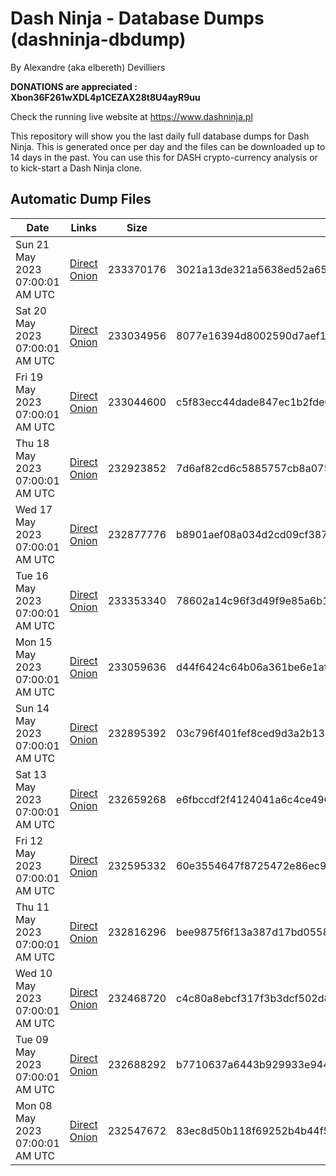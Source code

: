 # Dash Ninja - Database Dumps (dashninja-dbdump)
By Alexandre (aka elbereth) Devilliers

**DONATIONS are appreciated : Xbon36F261wXDL4p1CEZAX28t8U4ayR9uu**

Check the running live website at https://www.dashninja.pl

This repository will show you the last daily full database dumps for Dash Ninja. This is generated once per day and the files can be downloaded up to 14 days in the past.
You can use this for DASH crypto-currency analysis or to kick-start a Dash Ninja clone.


## Automatic Dump Files
| Date | Links | Size | SHA256 |
|--|--|--|--|
| Sun 21 May 2023 07:00:01 AM UTC | [Direct](https://oshi.at/KMwn) [Onion](http://5ety7tpkim5me6eszuwcje7bmy25pbtrjtue7zkqqgziljwqy3rrikqd.onion/KMwn) | 233370176 | 3021a13de321a5638ed52a654139a22cbd8058a2c71786cd4df42dfc22ee47e0 | 
| Sat 20 May 2023 07:00:01 AM UTC | [Direct](https://oshi.at/gSqg) [Onion](http://5ety7tpkim5me6eszuwcje7bmy25pbtrjtue7zkqqgziljwqy3rrikqd.onion/gSqg) | 233034956 | 8077e16394d8002590d7aef1c9503b3fd339368d5fe84ceb52948e19e8bb6f85 | 
| Fri 19 May 2023 07:00:01 AM UTC | [Direct](https://oshi.at/aSNV) [Onion](http://5ety7tpkim5me6eszuwcje7bmy25pbtrjtue7zkqqgziljwqy3rrikqd.onion/aSNV) | 233044600 | c5f83ecc44dade847ec1b2fde6d497b21a169348f18cf7010cbe329053e4f5ec | 
| Thu 18 May 2023 07:00:01 AM UTC | [Direct](https://oshi.at/Rocz) [Onion](http://5ety7tpkim5me6eszuwcje7bmy25pbtrjtue7zkqqgziljwqy3rrikqd.onion/Rocz) | 232923852 | 7d6af82cd6c5885757cb8a0751cb0078a123b437a5422e35820e2d9e1e2a7d2e | 
| Wed 17 May 2023 07:00:01 AM UTC | [Direct](https://oshi.at/fWgd) [Onion](http://5ety7tpkim5me6eszuwcje7bmy25pbtrjtue7zkqqgziljwqy3rrikqd.onion/fWgd) | 232877776 | b8901aef08a034d2cd09cf3871a8d8299de154e8fdd33935693a33da3aa52c2c | 
| Tue 16 May 2023 07:00:01 AM UTC | [Direct](https://oshi.at/LPLT) [Onion](http://5ety7tpkim5me6eszuwcje7bmy25pbtrjtue7zkqqgziljwqy3rrikqd.onion/LPLT) | 233353340 | 78602a14c96f3d49f9e85a6b101a29e9f46a87e2961053e7e4c0205d03b1dc5f | 
| Mon 15 May 2023 07:00:01 AM UTC | [Direct](https://oshi.at/ofSw) [Onion](http://5ety7tpkim5me6eszuwcje7bmy25pbtrjtue7zkqqgziljwqy3rrikqd.onion/ofSw) | 233059636 | d44f6424c64b06a361be6e1afe9d300a367b2d8eae579d9c273d13b76295340a | 
| Sun 14 May 2023 07:00:01 AM UTC | [Direct](https://oshi.at/mJiF) [Onion](http://5ety7tpkim5me6eszuwcje7bmy25pbtrjtue7zkqqgziljwqy3rrikqd.onion/mJiF) | 232895392 | 03c796f401fef8ced9d3a2b131250b88e053cdb636b7ce0dd672d6f63db8fd49 | 
| Sat 13 May 2023 07:00:01 AM UTC | [Direct](https://oshi.at/QsQW) [Onion](http://5ety7tpkim5me6eszuwcje7bmy25pbtrjtue7zkqqgziljwqy3rrikqd.onion/QsQW) | 232659268 | e6fbccdf2f4124041a6c4ce496824ec9c0a8c910b802336bf9683a892110c96f | 
| Fri 12 May 2023 07:00:01 AM UTC | [Direct](https://oshi.at/zJWd) [Onion](http://5ety7tpkim5me6eszuwcje7bmy25pbtrjtue7zkqqgziljwqy3rrikqd.onion/zJWd) | 232595332 | 60e3554647f8725472e86ec9e7333ec860e71017238067e31e0e2c29e797bdbd | 
| Thu 11 May 2023 07:00:01 AM UTC | [Direct](https://oshi.at/Yeph) [Onion](http://5ety7tpkim5me6eszuwcje7bmy25pbtrjtue7zkqqgziljwqy3rrikqd.onion/Yeph) | 232816296 | bee9875f6f13a387d17bd055839792dececafabd0a675e93ed7cfd4e8511ffe7 | 
| Wed 10 May 2023 07:00:01 AM UTC | [Direct](https://oshi.at/Fyjs) [Onion](http://5ety7tpkim5me6eszuwcje7bmy25pbtrjtue7zkqqgziljwqy3rrikqd.onion/Fyjs) | 232468720 | c4c80a8ebcf317f3b3dcf502d848ec9649c3093865268feaa3a7a5a39074a0e2 | 
| Tue 09 May 2023 07:00:01 AM UTC | [Direct](https://oshi.at/DhdX) [Onion](http://5ety7tpkim5me6eszuwcje7bmy25pbtrjtue7zkqqgziljwqy3rrikqd.onion/DhdX) | 232688292 | b7710637a6443b929933e944cecbd6e9f424b87818106e336a5a88f2d2189390 | 
| Mon 08 May 2023 07:00:01 AM UTC | [Direct](https://oshi.at/cWAi) [Onion](http://5ety7tpkim5me6eszuwcje7bmy25pbtrjtue7zkqqgziljwqy3rrikqd.onion/cWAi) | 232547672 | 83ec8d50b118f69252b4b44f57112df50377e4a60ba8e540df7d835c9dfe0d56 | 
